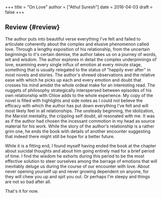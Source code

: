 +++
title = "On Love"
author = ["Athul Suresh"]
date = 2016-04-03
draft = false
+++

## Review {#review}

The author puts into beautiful verse everything I've felt and failed to articulate coherently about the complex and elusive phenomenon called love. Through a lengthy exposition of his relationship, from the uncertain beginnings to it's certain demise, the author takes us on a journey of words, wit and wisdom. The author explores in detail the complex underpinnings of love, examining every single influx of emotion at every minute stage, something that is usually relegated to the status of "happily ever after" in most novels and stories.
The author's shrewd observations and the relative ease with which he picks up each and every emotion and doubt that crosses his mind amidst the whole ordeal make for an interesting read. The nuggets of philosophy strategically interspersed between episodes of his own relationship with Chloe adds to the whole experience.
My copy of the novel is filled with highlights and side notes as I could not believe the efficacy with which the author has put down everything I've felt and will most likely feel in all relationships. The unsteady beginning, the idolization, the Marxist mentality, the crippling self doubt, all resonated with me. It was as if the author had chosen the incessant commotion in my head as source material for his work.
While the story of the author's relationship is a rather grim one, he ends the book with details of another encounter suggesting that indeed there might still be hope for a better future.

While it is a fitting end, I found myself having ended the book at the chapter about suicidal thoughts and about him going entirely mad for a brief period of time. I find the wisdom he exhorts during this period to be the most effective solution to steer ourselves among the barrage of emotions that will inevitably deluge us during the course of our encounter with love. About never opening yourself up and never growing dependent on anyone, for they will chew you up and spit you out. Or perhaps I'm sleepy and things are not so bad after all.

That's it for now.
